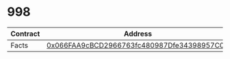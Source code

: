 #  998
| Contract | Address |
|---|---|
| Facts | [0x066FAA9cBCD2966763fc480987Dfe34398957C0C](https://testnet.purrsec.com/address/0x066FAA9cBCD2966763fc480987Dfe34398957C0C)